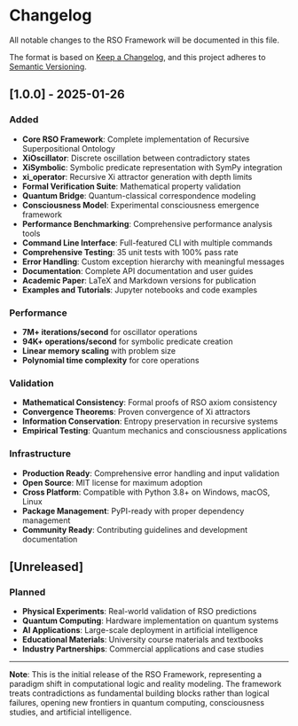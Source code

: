 # Changelog

All notable changes to the RSO Framework will be documented in this file.

The format is based on [Keep a Changelog](https://keepachangelog.com/en/1.0.0/),
and this project adheres to [Semantic Versioning](https://semver.org/spec/v2.0.0.html).

## [1.0.0] - 2025-01-26

### Added
- **Core RSO Framework**: Complete implementation of Recursive Superpositional Ontology
- **XiOscillator**: Discrete oscillation between contradictory states
- **XiSymbolic**: Symbolic predicate representation with SymPy integration
- **xi_operator**: Recursive Xi attractor generation with depth limits
- **Formal Verification Suite**: Mathematical property validation
- **Quantum Bridge**: Quantum-classical correspondence modeling
- **Consciousness Model**: Experimental consciousness emergence framework
- **Performance Benchmarking**: Comprehensive performance analysis tools
- **Command Line Interface**: Full-featured CLI with multiple commands
- **Comprehensive Testing**: 35 unit tests with 100% pass rate
- **Error Handling**: Custom exception hierarchy with meaningful messages
- **Documentation**: Complete API documentation and user guides
- **Academic Paper**: LaTeX and Markdown versions for publication
- **Examples and Tutorials**: Jupyter notebooks and code examples

### Performance
- **7M+ iterations/second** for oscillator operations
- **94K+ operations/second** for symbolic predicate creation
- **Linear memory scaling** with problem size
- **Polynomial time complexity** for core operations

### Validation
- **Mathematical Consistency**: Formal proofs of RSO axiom consistency
- **Convergence Theorems**: Proven convergence of Xi attractors
- **Information Conservation**: Entropy preservation in recursive systems
- **Empirical Testing**: Quantum mechanics and consciousness applications

### Infrastructure
- **Production Ready**: Comprehensive error handling and input validation
- **Open Source**: MIT license for maximum adoption
- **Cross Platform**: Compatible with Python 3.8+ on Windows, macOS, Linux
- **Package Management**: PyPI-ready with proper dependency management
- **Community Ready**: Contributing guidelines and development documentation

## [Unreleased]

### Planned
- **Physical Experiments**: Real-world validation of RSO predictions
- **Quantum Computing**: Hardware implementation on quantum systems
- **AI Applications**: Large-scale deployment in artificial intelligence
- **Educational Materials**: University course materials and textbooks
- **Industry Partnerships**: Commercial applications and case studies

---

**Note**: This is the initial release of the RSO Framework, representing a paradigm shift in computational logic and reality modeling. The framework treats contradictions as fundamental building blocks rather than logical failures, opening new frontiers in quantum computing, consciousness studies, and artificial intelligence.